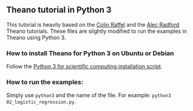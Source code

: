 ## Theano tutorial in Python 3

This tutorial is heavily based on the [Colin Raffel](https://github.com/craffel/theano-tutorial/blob/master/Theano%20Tutorial.ipynb) and the [Alec Radford](https://github.com/Newmu/Theano-Tutorials) Theano tutorials. These files are slightly modified to run the examples in Theano using Python 3.

### How to install Theano for Python 3 on Ubuntu or Debian

Follow the [Python 3 for scientific computing installation script](https://github.com/milq/scripts-ubuntu-debian).

### How to run the examples:

Simply use ```python3``` and the name of the file. For example: ```python3 02_logistic_regression.py```.
